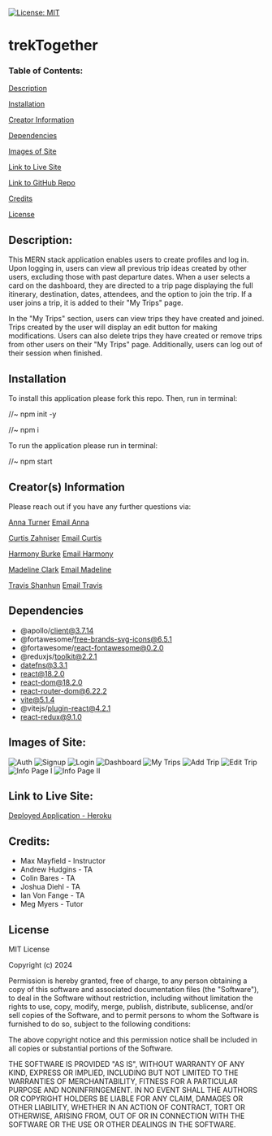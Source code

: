 [![License: MIT](https://img.shields.io/badge/License-MIT-yellow.svg)](https://opensource.org/licenses/MIT)

# trekTogether

### Table of Contents:

[Description](#description)

[Installation](#installation)

[Creator Information](#creator-information)

[Dependencies](#dependencies)

[Images of Site](#images-of-site)

[Link to Live Site](#link-to-live-site)

[Link to GitHub Repo](#link-to-github-repository)

[Credits](#credits)

[License](#license)

## Description:

This MERN stack application enables users to create profiles and log in. Upon logging in, users can view all previous trip ideas created by other users, excluding those with past departure dates. When a user selects a card on the dashboard, they are directed to a trip page displaying the full itinerary, destination, dates, attendees, and the option to join the trip. If a user joins a trip, it is added to their "My Trips" page.

In the "My Trips" section, users can view trips they have created and joined. Trips created by the user will display an edit button for making modifications. Users can also delete trips they have created or remove trips from other users on their "My Trips" page. Additionally, users can log out of their session when finished.

## Installation

To install this application please fork this repo. Then, run in terminal:

//~ npm init -y

//~ npm i

To run the application please run in terminal: 

//~ npm start

## Creator(s) Information

Please reach out if you have any further questions via:


<a href='https://github.com/AnnaT7459'> Anna Turner</a>
<a href='annaeturner259@gmail.com'> Email Anna</a>

<a href='https://github.com/curtiszahniser'> Curtis Zahniser</a>
<a href='curtiszahniser@gmail.com'> Email Curtis</a>

<a href='https://github.com/harmonyburke'> Harmony Burke</a>
<a href='theharmonyburke@gmail.com'> Email Harmony</a>

<a href='https://github.com/madelineccstahl'> Madeline Clark</a>
<a href='madelinclark@outlook.com'> Email Madeline</a>

<a href='https://github.com/RaszeroT'> Travis Shanhun</a>
<a href='shanhun.codes@gmail.com'> Email Travis</a>


## Dependencies

 * @apollo/client@3.7.14
 * @fortawesome/free-brands-svg-icons@6.5.1
 * @fortawesome/react-fontawesome@0.2.0
 * @reduxjs/toolkit@2.2.1
 * datefns@3.3.1
 * react@18.2.0
 * react-dom@18.2.0
 * react-router-dom@6.22.2
 * vite@5.1.4
 * @vitejs/plugin-react@4.2.1
 * react-redux@9.1.0

## Images of Site:

![Auth](client/public/images/auth.jpeg)
![Signup](client/public/images/signup.jpeg)
![Login](client/public/images/login.jpeg)
![Dashboard](client/public/images/dashboard.jpeg)
![My Trips](client/public/images/myTrips.jpeg)
![Add Trip](client/public/images/addTrip.jpeg)
![Edit Trip](client/public/images/edit.jpeg)
![Info Page I](client/public/images/infoPage1.jpeg)
![Info Page II](client/public/images/infoPage2.jpeg)


## Link to Live Site:

<a href="https://trek-together-8c09e4cd8bba.herokuapp.com/">Deployed Application - Heroku</a>

## Credits:

* Max Mayfield - Instructor
* Andrew Hudgins - TA
* Colin Bares - TA
* Joshua Diehl - TA
* Ian Von Fange - TA
* Meg Myers - Tutor

## License

MIT License

Copyright (c) 2024

Permission is hereby granted, free of charge, to any person obtaining a copy
of this software and associated documentation files (the "Software"), to deal
in the Software without restriction, including without limitation the rights
to use, copy, modify, merge, publish, distribute, sublicense, and/or sell
copies of the Software, and to permit persons to whom the Software is
furnished to do so, subject to the following conditions:

The above copyright notice and this permission notice shall be included in all
copies or substantial portions of the Software.

THE SOFTWARE IS PROVIDED "AS IS", WITHOUT WARRANTY OF ANY KIND, EXPRESS OR
IMPLIED, INCLUDING BUT NOT LIMITED TO THE WARRANTIES OF MERCHANTABILITY,
FITNESS FOR A PARTICULAR PURPOSE AND NONINFRINGEMENT. IN NO EVENT SHALL THE
AUTHORS OR COPYRIGHT HOLDERS BE LIABLE FOR ANY CLAIM, DAMAGES OR OTHER
LIABILITY, WHETHER IN AN ACTION OF CONTRACT, TORT OR OTHERWISE, ARISING FROM,
OUT OF OR IN CONNECTION WITH THE SOFTWARE OR THE USE OR OTHER DEALINGS IN THE
SOFTWARE.